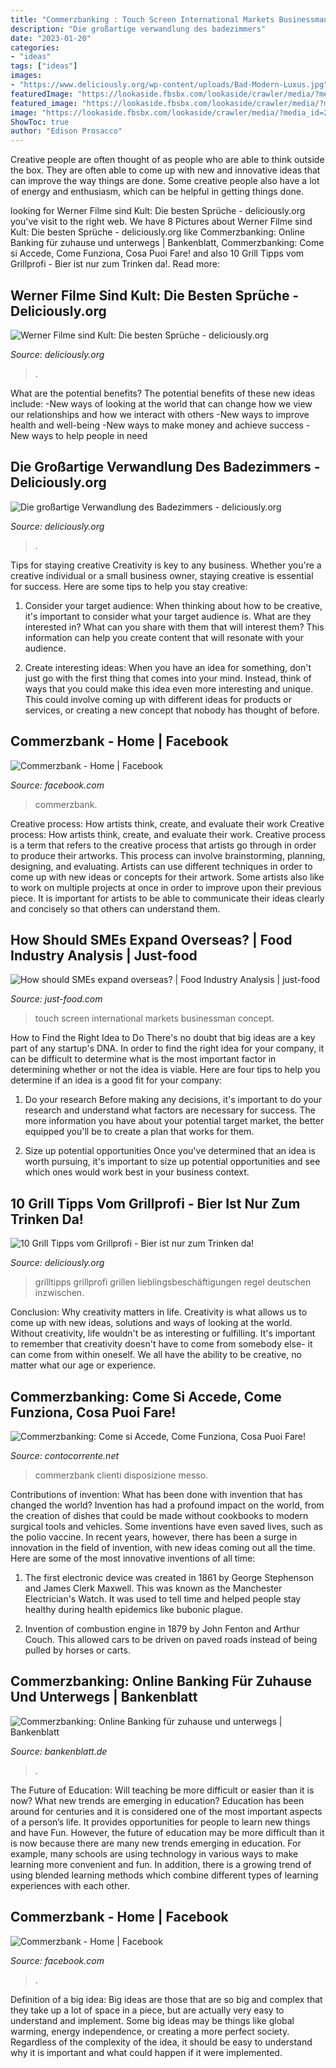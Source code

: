 ```yaml
---
title: "Commerzbanking : Touch Screen International Markets Businessman Concept"
description: "Die großartige verwandlung des badezimmers"
date: "2023-01-20"
categories:
- "ideas"
tags: ["ideas"]
images:
- "https://www.deliciously.org/wp-content/uploads/Bad-Modern-Luxus.jpg"
featuredImage: "https://lookaside.fbsbx.com/lookaside/crawler/media/?media_id=2108196665926837"
featured_image: "https://lookaside.fbsbx.com/lookaside/crawler/media/?media_id=2108196665926837"
image: "https://lookaside.fbsbx.com/lookaside/crawler/media/?media_id=2010673879012450"
ShowToc: true
author: "Edison Prosacco"
---
```



Creative people are often thought of as people who are able to think outside the box. They are often able to come up with new and innovative ideas that can improve the way things are done. Some creative people also have a lot of energy and enthusiasm, which can be helpful in getting things done.

	

		
looking for Werner Filme sind Kult: Die besten Sprüche - deliciously.org you've visit to the right web. We have 8 Pictures about Werner Filme sind Kult: Die besten Sprüche - deliciously.org like Commerzbanking: Online Banking für zuhause und unterwegs | Bankenblatt, Commerzbanking: Come si Accede, Come Funziona, Cosa Puoi Fare! and also 10 Grill Tipps vom Grillprofi - Bier ist nur zum Trinken da!. Read more:
		
    
## Werner Filme Sind Kult: Die Besten Sprüche - Deliciously.org

<img loading=lazy src="https://www.deliciously.org/wp-content/uploads/Red-Porsch-Killer-Werner.jpg" onerror="this.onerror=null;this.src='https://tse3.mm.bing.net/th?id=OIP.2wcT7plZloQiTZzzhjKFtgHaEt&amp;pid=15.1';" alt="Werner Filme sind Kult: Die besten Sprüche - deliciously.org">

_Source: deliciously.org_

>. 

	

What are the potential benefits?
The potential benefits of these new ideas include: 
-New ways of looking at the world that can change how we view our relationships and how we interact with others 
-New ways to improve health and well-being 
-New ways to make money and achieve success 
-New ways to help people in need

    
## Die Großartige Verwandlung Des Badezimmers - Deliciously.org

<img loading=lazy src="https://www.deliciously.org/wp-content/uploads/Bad-Modern-Luxus.jpg" onerror="this.onerror=null;this.src='https://tse3.mm.bing.net/th?id=OIP.aGf0BNZOJsigjgxJwLfx5QHaD1&amp;pid=15.1';" alt="Die großartige Verwandlung des Badezimmers - deliciously.org">

_Source: deliciously.org_

>. 

	

Tips for staying creative
Creativity is key to any business. Whether you're a creative individual or a small business owner, staying creative is essential for success. Here are some tips to help you stay creative: 
1. Consider your target audience: When thinking about how to be creative, it's important to consider what your target audience is. What are they interested in? What can you share with them that will interest them? This information can help you create content that will resonate with your audience. 

2. Create interesting ideas: When you have an idea for something, don't just go with the first thing that comes into your mind. Instead, think of ways that you could make this idea even more interesting and unique. This could involve coming up with different ideas for products or services, or creating a new concept that nobody has thought of before. 


    
## Commerzbank - Home | Facebook

<img loading=lazy src="https://lookaside.fbsbx.com/lookaside/crawler/media/?media_id=2108196665926837" onerror="this.onerror=null;this.src='https://tse2.mm.bing.net/th?id=OIP.FYmV6Rl38p0spZHYLmm5BAHaHa&amp;pid=15.1';" alt="Commerzbank - Home | Facebook">

_Source: facebook.com_

>commerzbank. 

	

Creative process: How artists think, create, and evaluate their work
Creative process: How artists think, create, and evaluate their work.
Creative process is a term that refers to the creative process that artists go through in order to produce their artworks. This process can involve brainstorming, planning, designing, and evaluating. Artists can use different techniques in order to come up with new ideas or concepts for their artwork. Some artists also like to work on multiple projects at once in order to improve upon their previous piece. It is important for artists to be able to communicate their ideas clearly and concisely so that others can understand them.

    
## How Should SMEs Expand Overseas? | Food Industry Analysis | Just-food

<img loading=lazy src="https://i4.aroq.com/3/2018-07-20-09-14-businessmanmappoints_cropped_90.jpg" onerror="this.onerror=null;this.src='https://tse4.mm.bing.net/th?id=OIP.SHr9o2a2wurReNb5zSjSRQAAAA&amp;pid=15.1';" alt="How should SMEs expand overseas? | Food Industry Analysis | just-food">

_Source: just-food.com_

>touch screen international markets businessman concept. 

	

How to Find the Right Idea to Do
There's no doubt that big ideas are a key part of any startup's DNA. In order to find the right idea for your company, it can be difficult to determine what is the most important factor in determining whether or not the idea is viable. Here are four tips to help you determine if an idea is a good fit for your company:
1. Do your research
 Before making any decisions, it's important to do your research and understand what factors are necessary for success. The more information you have about your potential target market, the better equipped you'll be to create a plan that works for them.

2. Size up potential opportunities
Once you've determined that an idea is worth pursuing, it's important to size up potential opportunities and see which ones would work best in your business context.

    
## 10 Grill Tipps Vom Grillprofi - Bier Ist Nur Zum Trinken Da!

<img loading=lazy src="https://www.deliciously.org/wp-content/uploads/grillen-grilltipps.jpg" onerror="this.onerror=null;this.src='https://tse2.mm.bing.net/th?id=OIP.hg5OohwjUWrBYI62sOuCvQHaFF&amp;pid=15.1';" alt="10 Grill Tipps vom Grillprofi - Bier ist nur zum Trinken da!">

_Source: deliciously.org_

>grilltipps grillprofi grillen lieblingsbeschäftigungen regel deutschen inzwischen. 

	

Conclusion: Why creativity matters in life.
Creativity is what allows us to come up with new ideas, solutions and ways of looking at the world. Without creativity, life wouldn't be as interesting or fulfilling. It's important to remember that creativity doesn't have to come from somebody else- it can come from within oneself. We all have the ability to be creative, no matter what our age or experience.

    
## Commerzbanking: Come Si Accede, Come Funziona, Cosa Puoi Fare!

<img loading=lazy src="https://contocorrente.net/wp-content/uploads/2019/06/Commerzbanking-696x348.png" onerror="this.onerror=null;this.src='https://tse2.mm.bing.net/th?id=OIP.eWgICwN4F-d40q9bUitGywHaDt&amp;pid=15.1';" alt="Commerzbanking: Come si Accede, Come Funziona, Cosa Puoi Fare!">

_Source: contocorrente.net_

>commerzbank clienti disposizione messo. 

	

Contributions of invention: What has been done with invention that has changed the world?
Invention has had a profound impact on the world, from the creation of dishes that could be made without cookbooks to modern surgical tools and vehicles. Some inventions have even saved lives, such as the polio vaccine. In recent years, however, there has been a surge in innovation in the field of invention, with new ideas coming out all the time. Here are some of the most innovative inventions of all time:
1) The first electronic device was created in 1861 by George Stephenson and James Clerk Maxwell. This was known as the Manchester Electrician's Watch. It was used to tell time and helped people stay healthy during health epidemics like bubonic plague.

2) Invention of combustion engine in 1879 by John Fenton and Arthur Couch. This allowed cars to be driven on paved roads instead of being pulled by horses or carts.

    
## Commerzbanking: Online Banking Für Zuhause Und Unterwegs | Bankenblatt

<img loading=lazy src="https://www.bankenblatt.de/wp-content/uploads/Commerzbanking-Online-864x400_c.jpg" onerror="this.onerror=null;this.src='https://tse2.mm.bing.net/th?id=OIP.2oy9BTyMKPcRY6IflnAVuQHaDb&amp;pid=15.1';" alt="Commerzbanking: Online Banking für zuhause und unterwegs | Bankenblatt">

_Source: bankenblatt.de_

>. 

	

The Future of Education: Will teaching be more difficult or easier than it is now? What new trends are emerging in education?
Education has been around for centuries and it is considered one of the most important aspects of a person’s life. It provides opportunities for people to learn new things and have Fun. However, the future of education may be more difficult than it is now because there are many new trends emerging in education. For example, many schools are using technology in various ways to make learning more convenient and fun. In addition, there is a growing trend of using blended learning methods which combine different types of learning experiences with each other.

    
## Commerzbank - Home | Facebook

<img loading=lazy src="https://lookaside.fbsbx.com/lookaside/crawler/media/?media_id=2010673879012450" onerror="this.onerror=null;this.src='https://tse4.mm.bing.net/th?id=OIP.TFoykgsZKu1aRRmVVUDdWgHaEO&amp;pid=15.1';" alt="Commerzbank - Home | Facebook">

_Source: facebook.com_

>. 

	

Definition of a big idea:
Big ideas are those that are so big and complex that they take up a lot of space in a piece, but are actually very easy to understand and implement. Some big ideas may be things like global warming, energy independence, or creating a more perfect society. Regardless of the complexity of the idea, it should be easy to understand why it is important and what could happen if it were implemented.

